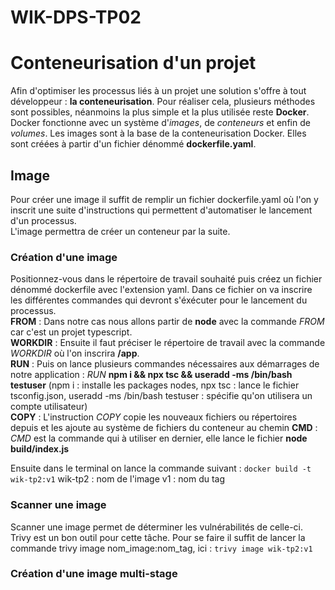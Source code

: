 # WIK-DPS-TP02
# Conteneurisation d'un projet
Afin d'optimiser les processus liés à un projet une solution s'offre à tout développeur : **la conteneurisation**. 
Pour réaliser cela, plusieurs méthodes sont possibles, néanmoins la plus simple et la plus utilisée reste **Docker**.  
Docker fonctionne avec un système d'*images*, de *conteneurs* et enfin de *volumes*. Les images sont à la base de la conteneurisation Docker. Elles sont créées à partir d'un fichier dénommé **dockerfile.yaml**.

## Image 
Pour créer une image il suffit de remplir un fichier dockerfile.yaml où l'on y inscrit une suite d'instructions qui permettent d'automatiser le lancement d'un processus.  
L'image permettra de créer un conteneur par la suite.

### Création d'une image 
Positionnez-vous dans le répertoire de travail souhaité puis créez un fichier dénommé dockerfile avec l'extension yaml. Dans ce fichier on va inscrire les différentes commandes qui devront s'éxécuter pour le lancement du processus.    
**FROM** : Dans notre cas nous allons partir de **node** avec la commande *FROM* car c'est un projet typescript.   
**WORKDIR** : Ensuite il faut préciser le répertoire de travail avec la commande *WORKDIR* où l'on inscrira **/app**.  
**RUN** : Puis on lance plusieurs commandes nécessaires aux démarrages de notre application : *RUN* **npm i && npx tsc && useradd -ms /bin/bash testuser** (npm i : installe les packages nodes, npx tsc : lance le fichier tsconfig.json, useradd -ms /bin/bash testuser : spécifie qu'on utilisera un compte utilisateur)  
**COPY** : L'instruction *COPY* copie les nouveaux fichiers ou répertoires depuis <src> et les ajoute au système de fichiers du conteneur au chemin <dest>
**CMD** : *CMD* est la commande qui à utiliser en dernier, elle lance le fichier **node build/index.js**

Ensuite dans le terminal on lance la commande suivant : 
```docker build -t wik-tp2:v1```
wik-tp2 : nom de l'image 
v1 : nom du tag

### Scanner une image 
Scanner une image permet de déterminer les vulnérabilités de celle-ci. Trivy est un bon outil pour cette tâche. 
Pour se faire il suffit de lancer la commande trivy image nom_image:nom_tag, ici : 
```trivy image wik-tp2:v1```

### Création d'une image multi-stage 


